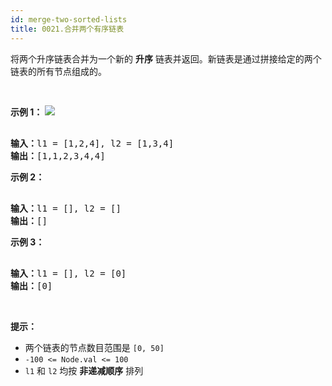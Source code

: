```yaml
---
id: merge-two-sorted-lists
title: 0021.合并两个有序链表
---
```

将两个升序链表合并为一个新的 **升序** 链表并返回。新链表是通过拼接给定的两个链表的所有节点组成的。 

 

**示例 1：**
![](https://assets.leetcode.com/uploads/2020/10/03/merge_ex1.jpg)

<pre><br/><strong>输入：</strong>l1 = [1,2,4], l2 = [1,3,4]<br/><strong>输出：</strong>[1,1,2,3,4,4]<br/></pre>

**示例 2：**


<pre><br/><strong>输入：</strong>l1 = [], l2 = []<br/><strong>输出：</strong>[]<br/></pre>

**示例 3：**


<pre><br/><strong>输入：</strong>l1 = [], l2 = [0]<br/><strong>输出：</strong>[0]<br/></pre>

 

**提示：**


- 两个链表的节点数目范围是 <code>[0, 50]</code>
- <code>-100 &lt;= Node.val &lt;= 100</code>
- <code>l1</code> 和 <code>l2</code> 均按 **非递减顺序** 排列
